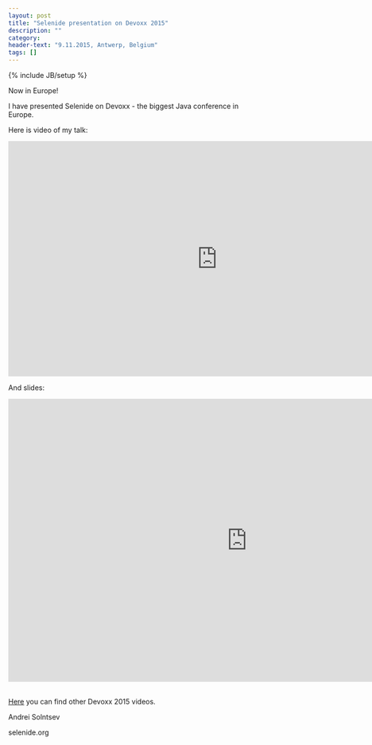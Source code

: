 ```yaml
---
layout: post
title: "Selenide presentation on Devoxx 2015"
description: ""
category:
header-text: "9.11.2015, Antwerp, Belgium"
tags: []
---
```

{% include JB/setup %}

Now in Europe!

I have presented Selenide on Devoxx - the biggest Java conference in Europe.

Here is video of my talk:

<div class="wrapper-content center">
<iframe width="840" height="473" src="https://www.youtube.com/embed/BjEW08vDUfI" frameborder="0" allowfullscreen></iframe>
</div>

And slides:
<div class="wrapper-content center">
<iframe src="https://docs.google.com/presentation/d/1qA_0wC2pV9IQZu3DoLwm8yGQ_9DlM1WdNzUYgAWFGiQ/embed?start=false&loop=false&delayms=3000" frameborder="0" width="960" height="569" allowfullscreen="true" mozallowfullscreen="true" webkitallowfullscreen="true"></iframe>
</div>

<br/>

[Here](https://www.youtube.com/channel/UCCBVCTuk6uJrN3iFV_3vurg) you can find other Devoxx 2015 videos.

Andrei Solntsev

selenide.org
